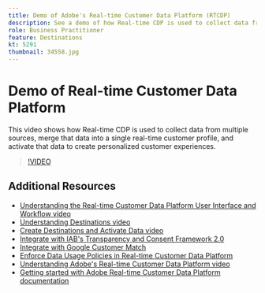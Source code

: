 ```yaml
---
title: Demo of Adobe's Real-time Customer Data Platform (RTCDP)
description: See a demo of how Real-time CDP is used to collect data from multiple sources, merge that data into a single real-time customer profile, and activate that data to create personalized customer experiences.
role: Business Practitioner
feature: Destinations
kt: 5291
thumbnail: 34558.jpg
---
```


# Demo of Real-time Customer Data Platform

This video shows how Real-time CDP is used to collect data from multiple sources, merge that data into a single real-time customer profile, and activate that data to create personalized customer experiences.

>[!VIDEO](https://video.tv.adobe.com/v/34558?quality=12&learn=on)

## Additional Resources

* [Understanding the Real-time Customer Data Platform User Interface and Workflow video](understanding-the-real-time-customer-data-platform-user-interface.md)
* [Understanding Destinations video](understanding-destinations.md)
* [Create Destinations and Activate Data video](create-destinations-and-activate-data.md)
* [Integrate with IAB's Transparency and Consent Framework 2.0](/help/platform/rtcdp/integrate-with-iab-transparency-and-consent-framework-2.md)
* [Integrate with Google Customer Match](/help/platform/rtcdp/integrate-with-google-customer-match.md)
* [Enforce Data Usage Policies in Real-time Customer Data Platform](../governance/enforce-data-usage-policies-in-real-time-cdp.md)
* [Understanding Adobe's Real-time Customer Data Platform video](understanding-the-real-time-customer-data-platform.md)
* [Getting started with Adobe Real-time Customer Data Platform documentation](https://experienceleague.adobe.com/docs/experience-platform/rtcdp/intro/get-started.html)